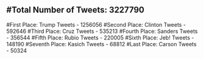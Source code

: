 #Total Number of Tweets: 3227790 
---
#First Place: Trump Tweets - 1256056
#Second Place: Clinton Tweets - 592646
#Third Place: Cruz Tweets - 535213
#Fourth Place: Sanders Tweets - 356544
#Fifth Place: Rubio Tweets - 220005
#Sixth Place: Jeb! Tweets - 148190
#Seventh Place: Kasich Tweets - 68812
#Last Place: Carson Tweets - 50324
